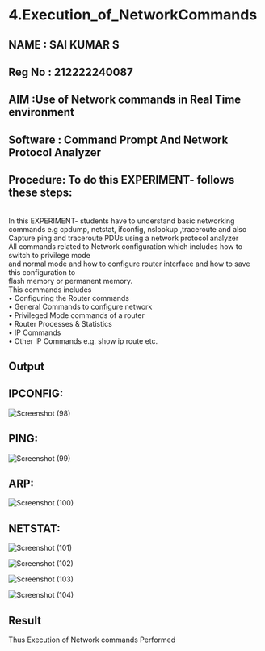 # 4.Execution_of_NetworkCommands
## NAME : SAI KUMAR S
## Reg No : 212222240087
## AIM :Use of Network commands in Real Time environment
## Software : Command Prompt And Network Protocol Analyzer
## Procedure: To do this EXPERIMENT- follows these steps:
<BR>
In this EXPERIMENT- students have to understand basic networking commands e.g cpdump, netstat, ifconfig, nslookup ,traceroute and also Capture ping and traceroute PDUs using a network protocol analyzer 
<BR>
All commands related to Network configuration which includes how to switch to privilege mode
<BR>
and normal mode and how to configure router interface and how to save this configuration to
<BR>
flash memory or permanent memory.
<BR>
This commands includes
<BR>
• Configuring the Router commands
<BR>
• General Commands to configure network
<BR>
• Privileged Mode commands of a router 
<BR>
• Router Processes & Statistics
<BR>
• IP Commands
<BR>
• Other IP Commands e.g. show ip route etc.
<BR>

## Output
## IPCONFIG:

![Screenshot (98)](https://github.com/user-attachments/assets/dcda3df7-a259-41b9-ac59-1277209d4b58)
## PING:

![Screenshot (99)](https://github.com/user-attachments/assets/dd2924d1-ad49-45fb-b663-bb9dd5f12eae)
## ARP:

![Screenshot (100)](https://github.com/user-attachments/assets/65186445-533e-49e7-b9aa-3423525a4dab)
## NETSTAT:

![Screenshot (101)](https://github.com/user-attachments/assets/51c33d42-cef7-42c0-a1e8-6b2cf1eb0cb4)

![Screenshot (102)](https://github.com/user-attachments/assets/a6f446ae-013a-48ef-a455-6a162b8249ef)

![Screenshot (103)](https://github.com/user-attachments/assets/e4d505b1-3e4f-4aa4-a3cd-dc6941999bb3)


![Screenshot (104)](https://github.com/user-attachments/assets/d0baa96d-bc29-49ca-ad98-d511a26d079d)
## Result
Thus Execution of Network commands Performed 
